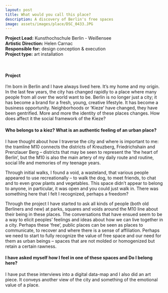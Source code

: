 ```yaml
---
layout: post
title: What would you call this place?
description: A discovery of Berlin's free spaces
image: assets/images/place/DSC_0433.JPG
---
```

**Project Lead:** Kunsthochschule Berlin - Weißensee<br />
**Artistic Direction:** Helen Carnac<br />
**Responsible for:** design conception & execution <br />
**Project type:** art installation

<div class="row">
    <div class="6u 12u$(small)">
        <div class="row 50% uniform">
        <span class="image fit"><img src="{{ site.url | absolute_path}}/assets/images/place/ditte.jpg" alt="" /></span>
        <span class="image fit"><img src="{{ site.url | absolute_path}}/assets/images/place/Karte komplett.jpg" alt="" /></span>
		<div class="6u"><span class="image fit"><img src="{{ site.url | absolute_path}}/assets/images/place/boxhagener platz.jpg" alt="" /></span></div>
		<div class="6u"><span class="image fit"><img src="{{ site.url | absolute_path}}/assets/images/place/comenius platz.jpg" alt="" /></span></div>
        <span class="image fit"><img src="{{ site.url | absolute_path}}/assets/images/place/DSC_0433.JPG" alt="" /></span>
</div>  
        </div>
	    <div class="6u 12u$(small)">
        <h4>Project</h4> 
        <p>I’m born in Berlin and I have always lived here. It’s my home and my origin. In the last few years, the city has changed rapidly to a place where many people from all over the world want to be. Berlin is no longer just a city; it has become a brand for a fresh, young, creative lifestyle. It has become a business opportunity. Neighborhoods or ‘Kieze’ have changed, they have been gentrified. More and more the identity of these places changes. How does affect it the social framework of the Kieze?</p>
        <h4>Who belongs to a kiez? What is an authentic feeling of an urban place?</h4>
        <p>I have thought about how I traverse the city and where is important to me: the tramline M10 connects the districts of Kreuzberg, Friedrichshain and Prenzlauer Berg – districts that may be seen to represent the 'the heart of Berlin’, but the M10 is also the main artery of my daily route and routine, social life and memories of my teenage years.</p> 
        <p>Through initial walks, I found a void, a wasteland, that various people appeared to use recreationally – to walk the dog, to meet friends, to chat and to even grow plants and vegetables. This space didn’t appear to belong to anyone, in particular, it was open and you could just walk in. There was something here that I felt I recognized, perhaps a freedom?</p> 
        <p>Through the project I have started to ask all kinds of people (both old Berliners and new) at parks, squares and voids around the M10 line about their being in these places. The conversations that have ensued seem to be a way to elicit peoples’ feelings and ideas about how we can live together in a city. Perhaps these ‘free’, public places can be seen as places to communicate, to recover and where there is a sense of affiliation. Perhaps we need to start to fully recognize the value of free space and our need for them as urban beings – spaces that are not molded or homogenized but retain a certain rawness.</p>
        <h4>I have asked myself how I feel in one of these spaces and Do I belong here?</h4>
        <p>I have put these interviews into a digital data-map and I also did an art piece. It conveys another view of the city and something of the emotional value of a place.</p>



